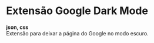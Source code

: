 # Extensão Google Dark Mode
<strong>json, css </strong> <br/>
Extensão para deixar a página do Google no modo escuro.
